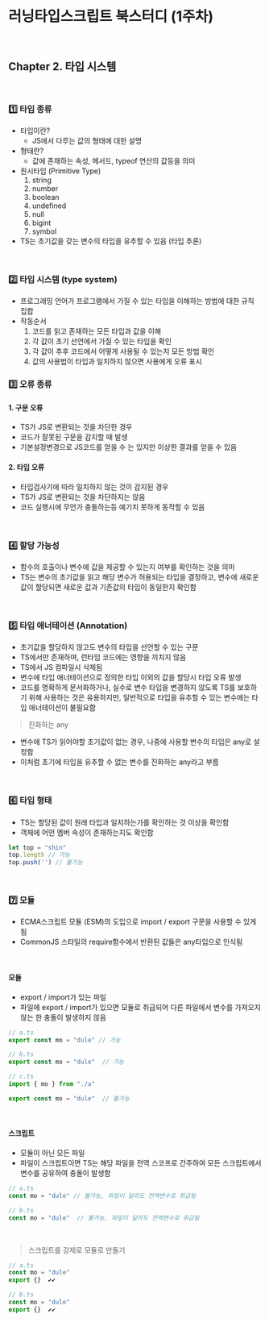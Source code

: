 # 러닝타입스크립트 북스터디 (1주차)

​    

## Chapter 2. 타입 시스템

​    

### 1️⃣ 타입 종류

- 타입이란?
  - JS에서 다루는 값의 형태에 대한 설명
- 형태란?
  - 값에 존재하는 속성, 메서드, typeof 연산의 값등을 의미
- 원시타입 (Primitive Type)
  1. string
  2. number
  3. boolean
  4. undefined
  5. null
  6. bigint
  7. symbol
- TS는 초기값을 갖는 변수의 타입을 유추할 수 있음 (타입 추론)

​    

### 2️⃣ 타입 시스템 (type system)

- 프로그래밍 언어가 프로그램에서 가질 수 있는 타입을 이해하는 방법에 대한 규칙 집합
- 작동순서
  1. 코드를 읽고 존재하는 모든 타입과 값을 이해
  2. 각 값이 초기 선언에서 가질 수 있는 타입을 확인
  3. 각 값이 추후 코드에서 어떻게 사용될 수 있는지 모든 방법 확인
  4. 값의 사용법이 타입과 일치하지 않으면 사용에게 오류 표시



### 3️⃣ 오류 종류

#### 1. 구문 오류

- TS가 JS로 변환되는 것을 차단한 경우
- 코드가 잘못된 구문을 감지할 때 발생
- 기본설정변경으로 JS코드를 얻을 수 는 있지만 이상한 결과를 얻을 수 있음

#### 2. 타입 오류

- 타입검사기에 따라 일치하지 않는 것이 감지된 경우
- TS가 JS로 변환되는 것을 차단하지는 않음
- 코드 실행시에 무언가 충돌하는등 예기치 못하게 동작할 수 있음

​    

### 4️⃣ 할당 가능성

- 함수의 호출이나 변수에 값을 제공할 수 있는지 여부를 확인하는 것을 의미
- TS는 변수의 초기값을 읽고 해당 변수가 허용되는 타입을 결정하고, 변수에 새로운 값이 할당되면 새로운 값과 기존값의 타입이 동일한지 확인함

​    

### 5️⃣ 타입 애너테이션 (Annotation)

- 초기값을 할당하지 않고도 변수의 타입을 선언할 수 있는 구문
- TS에서만 존재하며, 런타임 코드에는 영향을 끼치지 않음
- TS에서 JS 컴파일시 삭제됨
- 변수에 타입 애너테이션으로 정의한 타입 이외의 값을 할당시 타입 오류 발생
- 코드를 명확하게 문서화하거나, 실수로 변수 타입을 변경하지 않도록 TS를 보호하기 위해 사용하는 것은 유용하지만, 일반적으로 타입을 유추할 수 있는 변수에는 타입 애너테이션이 불필요함

> 진화하는 any

- 변수에 TS가 읽어야할 초기값이 없는 경우, 나중에 사용할 변수의 타입은 any로 설정함
- 이처럼 초기에 타입을 유추할 수 없는 변수를 진화하는 any라고 부름

​    

### 6️⃣ 타입 형태

- TS는 할당된 값이 원래 타입과 일치하는가를 확인하는 것 이상을 확인함
- 객체에 어떤 멤버 속성이 존재하는지도 확인함

```typescript
let top = "shin"
top.length // 가능
top.push('') // 불가능
```

​    

### 7️⃣ 모듈

- ECMA스크립트 모듈 (ESM)의 도입으로 import / export 구문을 사용할 수 있게됨
- CommonJS 스타일의 require함수에서 반환된 값들은 any타입으로 인식됨

​    

#### 모듈 

- export / import가 있는 파일
- 파일에 export / import가 있으면 모듈로 취급되어 다른 파일에서 변수를 가져오지 않는 한 충돌이 발생하지 않음

```typescript
// a.ts
export const mo = "dule" // 가능

// b.ts
export const mo = "dule"  // 가능

// c.ts
import { mo } from "./a"

export const mo = "dule"  // 불가능
```

​    

#### 스크립트

- 모듈이 아닌 모든 파일
- 파일이 스크립트이면 TS는 해당 파일을 전역 스코프로 간주하여 모든 스크립트에서 변수를 공유하여 충돌이 발생함

```typescript
// a.ts
const mo = "dule" // 불가능, 파일이 달라도 전역변수로 취급됨

// b.ts
const mo = "dule"  // 불가능, 파일이 달라도 전역변수로 취급됨
```

​    

> 스크립트를 강제로 모듈로 만들기

```typescript
// a.ts
const mo = "dule" 
export {}  ✔️✔️

// b.ts
const mo = "dule"  
export {}  ✔️✔️
```

